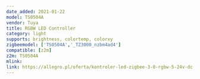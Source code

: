 ```yaml
---
date_added: 2021-01-22
model: TS0504A
vendor: Tuya
title: RGBW LED Controller 
category: light
supports: brightness, colortemp, colorxy
zigbeemodel: ['TS0504A','_TZ3000_nzbm4ad4']
compatible: [z2m]
z2m: TS0504A
mlink:  
link: https://allegro.pl/oferta/kontroler-led-zigbee-3-0-rgbw-5-24v-dc-tuya-9809731686
---
```

